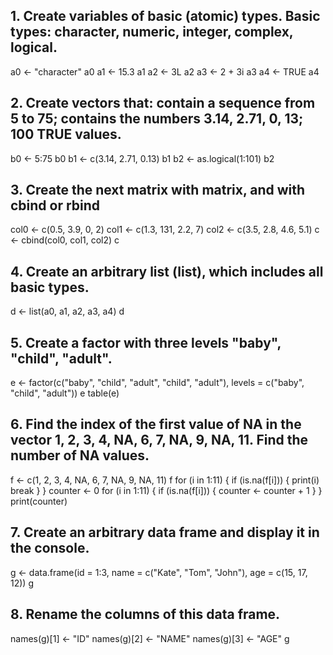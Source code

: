 ## 1. Create variables of basic (atomic) types. Basic types: character, numeric, integer, complex, logical.
a0 <- "character"
a0
a1 <- 15.3
a1
a2 <- 3L
a2
a3 <- 2 + 3i
a3
a4 <- TRUE
a4

## 2. Create vectors that: contain a sequence from 5 to 75; contains the numbers 3.14, 2.71, 0, 13; 100 TRUE values.
b0 <- 5:75
b0
b1 <- c(3.14, 2.71, 0.13)
b1
b2 <- as.logical(1:101)
b2

## 3. Create the next matrix with matrix, and with cbind or rbind
col0 <- c(0.5, 3.9, 0, 2)
col1 <- c(1.3, 131, 2.2, 7)
col2 <- c(3.5, 2.8, 4.6, 5.1)
c <- cbind(col0, col1, col2)
c

## 4. Create an arbitrary list (list), which includes all basic types.
d <- list(a0, a1, a2, a3, a4)
d

## 5. Create a factor with three levels "baby", "child", "adult".
e <- factor(c("baby", "child", "adult", "child", "adult"),
  levels = c("baby", "child", "adult"))
e
table(e)

## 6. Find the index of the first value of NA in the vector 1, 2, 3, 4, NA, 6, 7, NA, 9, NA, 11. Find the number of NA values.
f <- c(1, 2, 3, 4, NA, 6, 7, NA, 9, NA, 11)
f
for (i in 1:11) {
  if (is.na(f[i])) {
    print(i)
    break
  }
}
counter <- 0
for (i in 1:11) {
  if (is.na(f[i])) {
    counter <- counter + 1
  }
}
print(counter)

## 7. Create an arbitrary data frame and display it in the console.
g <- data.frame(id = 1:3, name = c("Kate", "Tom", "John"), age = c(15, 17, 12))
g

## 8. Rename the columns of this data frame.
names(g)[1] <- "ID"
names(g)[2] <- "NAME"
names(g)[3] <- "AGE"
g

